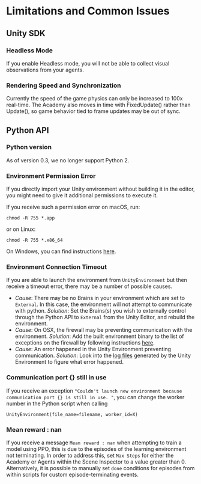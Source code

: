 # Limitations and Common Issues 

## Unity SDK
### Headless Mode
If you enable Headless mode, you will not be able to collect visual 
observations from your agents.

### Rendering Speed and Synchronization
Currently the speed of the game physics can only be increased to 100x 
real-time. The Academy also moves in time with FixedUpdate() rather than 
Update(), so game behavior tied to frame updates may be out of sync. 

## Python API

### Python version
As of version 0.3, we no longer support Python 2. 

### Environment Permission Error

If you directly import your Unity environment without building it in the 
editor, you might need to give it additional permissions to execute it. 

If you receive such a permission error on macOS, run:

`chmod -R 755 *.app` 

or on Linux:

`chmod -R 755 *.x86_64` 

On Windows, you can find instructions 
[here](https://technet.microsoft.com/en-us/library/cc754344(v=ws.11).aspx).

### Environment Connection Timeout

If you are able to launch the environment from `UnityEnvironment` but 
then receive a timeout error, there may be a number of possible causes.
 * _Cause_: There may be no Brains in your environment which are set 
 to `External`.  In this case, the environment will not attempt to 
 communicate with python. _Solution_: Set the Brains(s) you wish to 
 externally control through the Python API to `External` from the 
 Unity Editor, and rebuild the environment.
 * _Cause_: On OSX, the firewall may be preventing communication with 
 the environment. _Solution_: Add the built environment binary to the 
 list of exceptions on the firewall by following instructions 
 [here](https://support.apple.com/en-us/HT201642). 
 * _Cause_: An error happened in the Unity Environment preventing 
 communication. _Solution_: Look into the 
 [log files](https://docs.unity3d.com/Manual/LogFiles.html) 
 generated by the Unity Environment to figure what error happened. 

### Communication port {} still in use

If you receive an exception `"Couldn't launch new environment because 
communication port {} is still in use. "`, you can change the worker 
number in the Python script when calling 

`UnityEnvironment(file_name=filename, worker_id=X)`

### Mean reward : nan

If you receive a message `Mean reward : nan` when attempting to train a 
model using PPO, this is due to the episodes of the learning environment 
not terminating. In order to address this, set `Max Steps` for either 
the Academy or Agents within the Scene Inspector to a value greater 
than 0. Alternatively, it is possible to manually set `done` conditions 
for episodes from within scripts for custom episode-terminating events.
